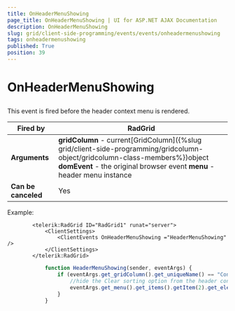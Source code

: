 ```yaml
---
title: OnHeaderMenuShowing
page_title: OnHeaderMenuShowing | UI for ASP.NET AJAX Documentation
description: OnHeaderMenuShowing
slug: grid/client-side-programming/events/events/onheadermenushowing
tags: onheadermenushowing
published: True
position: 39
---
```


# OnHeaderMenuShowing



## 

This event is fired before the header context menu is rendered.


|  __Fired by__  | RadGrid |
| ------ | ------ |
| __Arguments__ | __gridColumn__ - current[GridColumn]({%slug grid/client-side-programming/gridcolumn-object/gridcolumn-class-members%})object __domEvent__ - the original browser event __menu__ - header menu instance|
| __Can be canceled__ |Yes|

Example:

````ASPNET
	    <telerik:RadGrid ID="RadGrid1" runat="server">
	        <ClientSettings>
	            <ClientEvents OnHeaderMenuShowing ="HeaderMenuShowing" />
	        </ClientSettings>
	    </telerik:RadGrid>
````



````JavaScript
	        function HeaderMenuShowing(sender, eventArgs) {
	            if (eventArgs.get_gridColumn().get_uniqueName() == "ContactName") {
	                //hide the Clear sorting option from the header context menu of the column with name ContactName
	                eventArgs.get_menu().get_items().getItem(2).get_element().style.display = "none";
	            }
	        }
````



